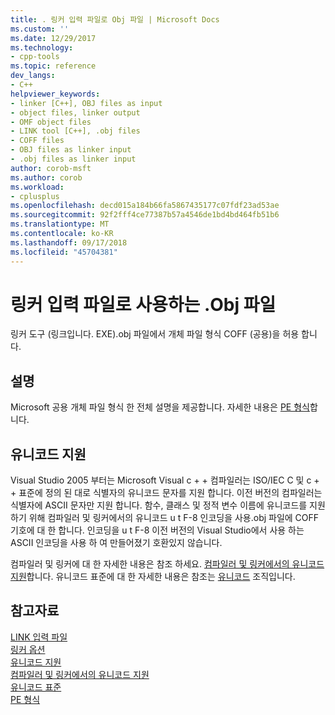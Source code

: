 ```yaml
---
title: . 링커 입력 파일로 Obj 파일 | Microsoft Docs
ms.custom: ''
ms.date: 12/29/2017
ms.technology:
- cpp-tools
ms.topic: reference
dev_langs:
- C++
helpviewer_keywords:
- linker [C++], OBJ files as input
- object files, linker output
- OMF object files
- LINK tool [C++], .obj files
- COFF files
- OBJ files as linker input
- .obj files as linker input
author: corob-msft
ms.author: corob
ms.workload:
- cplusplus
ms.openlocfilehash: decd015a184b66fa5867435177c07fdf23ad53ae
ms.sourcegitcommit: 92f2fff4ce77387b57a4546de1bd4bd464fb51b6
ms.translationtype: MT
ms.contentlocale: ko-KR
ms.lasthandoff: 09/17/2018
ms.locfileid: "45704381"
---
```

# <a name="obj-files-as-linker-input"></a>링커 입력 파일로 사용하는 .Obj 파일

링커 도구 (링크입니다. EXE).obj 파일에서 개체 파일 형식 COFF (공용)을 허용 합니다.

## <a name="remarks"></a>설명

Microsoft 공용 개체 파일 형식 한 전체 설명을 제공합니다. 자세한 내용은 [PE 형식](/windows/desktop/Debug/pe-format)합니다.

## <a name="unicode-support"></a>유니코드 지원

Visual Studio 2005 부터는 Microsoft Visual c + + 컴파일러는 ISO/IEC C 및 c + + 표준에 정의 된 대로 식별자의 유니코드 문자를 지원 합니다. 이전 버전의 컴파일러는 식별자에 ASCII 문자만 지원 합니다. 함수, 클래스 및 정적 변수 이름에 유니코드를 지원 하기 위해 컴파일러 및 링커에서의 유니코드 u t F-8 인코딩을 사용.obj 파일에 COFF 기호에 대 한 합니다. 인코딩을 u t F-8 이전 버전의 Visual Studio에서 사용 하는 ASCII 인코딩을 사용 하 여 만들어졌기 호환있지 않습니다.

컴파일러 및 링커에 대 한 자세한 내용은 참조 하세요. [컴파일러 및 링커에서의 유니코드 지원](../../build/reference/unicode-support-in-the-compiler-and-linker.md)합니다. 유니코드 표준에 대 한 자세한 내용은 참조는 [유니코드](http://www.unicode.org/) 조직입니다.

## <a name="see-also"></a>참고자료

[LINK 입력 파일](../../build/reference/link-input-files.md)<br/>
[링커 옵션](../../build/reference/linker-options.md)<br/>
[유니코드 지원](../../text/support-for-unicode.md)<br/>
[컴파일러 및 링커에서의 유니코드 지원](../../build/reference/unicode-support-in-the-compiler-and-linker.md)<br/>
[유니코드 표준](http://www.unicode.org/)<br/>
[PE 형식](/windows/desktop/Debug/pe-format)
